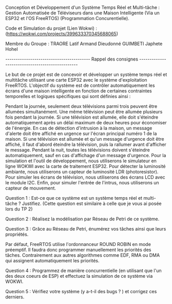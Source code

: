 Conception et Développement d'un Système Temps Réel et Multi-tâche : Gestion Automatisée de Téléviseurs dans une Maison Intelligente (Via un ESP32 et l'OS FreeRTOS) (Programmation Concurentielle).

Code et Simulation du projet (Lien Wokwi) : (https://wokwi.com/projects/399633370345688065)

Membre du Groupe :
TRAORE Latif Armand Dieudonné
GUIMBETI Japhete Hohel

----------------------------------------- Rappel des consignes ------------------------------------------------

Le but de ce projet est de concevoir et développer un système temps réel et multitâche utilisant une carte ESP32 avec le système d'exploitation FreeRTOS. L'objectif du système est de contrôler automatiquement les écrans d'une maison intelligente en fonction de certaines contraintes temporelles et logiques spécifiques qui sont définies ainsi :

Pendant la journée, seulement deux télévisions parmi trois peuvent être allumées simultanément. Une même télévision peut être allumée plusieurs fois pendant la journée.
Si une télévision est allumée, elle doit s'éteindre automatiquement après un délai maximum de deux heures pour économiser de l'énergie.
En cas de détection d'intrusion à la maison, un message d'alerte doit être affiché en urgence sur l'écran principal numéro 1 de la maison.
Si une télévision est allumée et qu'un message d'urgence doit être affiché, il faut d'abord éteindre la télévision, puis la rallumer avant d'afficher le message.
Pendant la nuit, toutes les télévisions doivent s'éteindre automatiquement, sauf en cas d'affichage d'un message d'urgence.
Pour la simulation et l'outil de développement, nous utiliserons le simulateur en ligne WOKWI avec la carte de traitement ESP32. Pour détecter la luminosité ambiante, nous utiliserons un capteur de luminosité LDR (photoresistor). Pour simuler les écrans de télévision, nous utiliserons des écrans LCD avec le module I2C. Enfin, pour simuler l'entrée de l'intrus, nous utiliserons un capteur de mouvement.

Question 1 : Est-ce que ce système est un système temps réel et multi-tâche ? Justifiez. (Cette question est similaire à celle que je vous ai posée lors du TP 2)

Question 2 : Réalisez la modélisation par Réseau de Petri de ce système.

Question 3 : Grâce au Réseau de Petri, énumérez vos tâches ainsi que leurs propriétés.

Par défaut, FreeRTOS utilise l'ordonnanceur ROUND ROBIN en mode préemptif. Il faudra donc programmer manuellement les priorités des tâches. Contrairement aux autres algorithmes comme EDF, RMA ou DMA qui assignent automatiquement les priorités.

Question 4 : Programmez de manière concurrentielle (en utilisant que l'un des deux coeurs de ESP) et effectuez la simulation de ce système via WOKWI.

Question 5 : Vérifiez votre système (y a-t-il des bugs ? ) et corrigez ces derniers.
